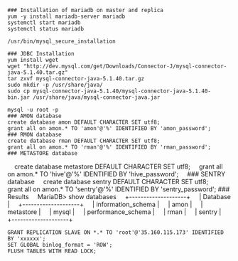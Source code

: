     ### Installation of mariadb on master and replica
    yum -y install mariadb-server mariadb
    systemctl start mariadb
    systemctl status mariadb

    /usr/bin/mysql_secure_installation
    
    ### JDBC Installation
    yum install wget
    wget "http://dev.mysql.com/get/Downloads/Connector-J/mysql-connector-java-5.1.40.tar.gz"
    tar zxvf mysql-connector-java-5.1.40.tar.gz
    sudo mkdir -p /usr/share/java/
    sudo cp mysql-connector-java-5.1.40/mysql-connector-java-5.1.40-bin.jar /usr/share/java/mysql-connector-java.jar    
            
    mysql -u root -p
    ### AMON database 
    create database amon DEFAULT CHARACTER SET utf8;
    grant all on amon.* TO 'amon'@'%' IDENTIFIED BY 'amon_password';
    ### RMON database
    create database rman DEFAULT CHARACTER SET utf8;
    grant all on amon.* TO 'rman'@'%' IDENTIFIED BY 'rman_password';
    ### METASTORE database
    create database metastore DEFAULT CHARACTER SET utf8;
    grant all on amon.* TO 'hive'@'%' IDENTIFIED BY 'hive_password';
    ### SENTRY database
    create database sentry DEFAULT CHARACTER SET utf8;
    grant all on amon.* TO 'sentry'@'%' IDENTIFIED BY 'sentry_password';
    ### Results 
    MariaDB> show databases
    +--------------------+
    | Database           |
    +--------------------+
    | information_schema |
    | amon               |
    | metastore          |
    | mysql              |
    | performance_schema |
    | rman               |
    | sentry             |
    +--------------------+

    GRANT REPLICATION SLAVE ON *.* TO 'root'@'35.160.115.173' IDENTIFIED BY 'xxxxxx';
    SET GLOBAL binlog_format = 'ROW';
    FLUSH TABLES WITH READ LOCK;
    
